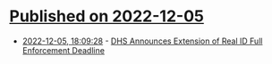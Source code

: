 # [Published on 2022-12-05](index.md)

* [2022-12-05, 18:09:28](https://news.ycombinator.com/item?id=33869283) - [DHS Announces Extension of Real ID Full Enforcement Deadline](https://www.dhs.gov/news/2022/12/05/dhs-announces-extension-real-id-full-enforcement-deadline)
